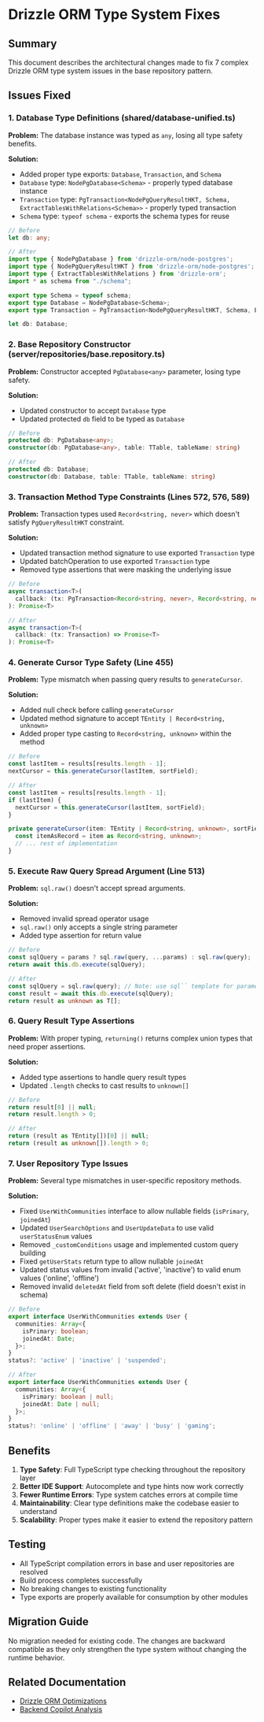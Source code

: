 # Drizzle ORM Type System Fixes

## Summary
This document describes the architectural changes made to fix 7 complex Drizzle ORM type system issues in the base repository pattern.

## Issues Fixed

### 1. Database Type Definitions (shared/database-unified.ts)
**Problem:** The database instance was typed as `any`, losing all type safety benefits.

**Solution:**
- Added proper type exports: `Database`, `Transaction`, and `Schema`
- `Database` type: `NodePgDatabase<Schema>` - properly typed database instance
- `Transaction` type: `PgTransaction<NodePgQueryResultHKT, Schema, ExtractTablesWithRelations<Schema>>` - properly typed transaction
- `Schema` type: `typeof schema` - exports the schema types for reuse

```typescript
// Before
let db: any;

// After
import type { NodePgDatabase } from 'drizzle-orm/node-postgres';
import type { NodePgQueryResultHKT } from 'drizzle-orm/node-postgres';
import type { ExtractTablesWithRelations } from 'drizzle-orm';
import * as schema from "./schema";

export type Schema = typeof schema;
export type Database = NodePgDatabase<Schema>;
export type Transaction = PgTransaction<NodePgQueryResultHKT, Schema, ExtractTablesWithRelations<Schema>>;

let db: Database;
```

### 2. Base Repository Constructor (server/repositories/base.repository.ts)
**Problem:** Constructor accepted `PgDatabase<any>` parameter, losing type safety.

**Solution:**
- Updated constructor to accept `Database` type
- Updated protected `db` field to be typed as `Database`

```typescript
// Before
protected db: PgDatabase<any>;
constructor(db: PgDatabase<any>, table: TTable, tableName: string)

// After
protected db: Database;
constructor(db: Database, table: TTable, tableName: string)
```

### 3. Transaction Method Type Constraints (Lines 572, 576, 589)
**Problem:** Transaction types used `Record<string, never>` which doesn't satisfy `PgQueryResultHKT` constraint.

**Solution:**
- Updated transaction method signature to use exported `Transaction` type
- Updated batchOperation to use exported `Transaction` type
- Removed type assertions that were masking the underlying issue

```typescript
// Before
async transaction<T>(
  callback: (tx: PgTransaction<Record<string, never>, Record<string, never>, Record<string, never>>) => Promise<T>
): Promise<T>

// After
async transaction<T>(
  callback: (tx: Transaction) => Promise<T>
): Promise<T>
```

### 4. Generate Cursor Type Safety (Line 455)
**Problem:** Type mismatch when passing query results to `generateCursor`.

**Solution:**
- Added null check before calling `generateCursor`
- Updated method signature to accept `TEntity | Record<string, unknown>`
- Added proper type casting to `Record<string, unknown>` within the method

```typescript
// Before
const lastItem = results[results.length - 1];
nextCursor = this.generateCursor(lastItem, sortField);

// After
const lastItem = results[results.length - 1];
if (lastItem) {
  nextCursor = this.generateCursor(lastItem, sortField);
}

private generateCursor(item: TEntity | Record<string, unknown>, sortField: string): string {
  const itemAsRecord = item as Record<string, unknown>;
  // ... rest of implementation
}
```

### 5. Execute Raw Query Spread Argument (Line 513)
**Problem:** `sql.raw()` doesn't accept spread arguments.

**Solution:**
- Removed invalid spread operator usage
- `sql.raw()` only accepts a single string parameter
- Added type assertion for return value

```typescript
// Before
const sqlQuery = params ? sql.raw(query, ...params) : sql.raw(query);
return await this.db.execute(sqlQuery);

// After
const sqlQuery = sql.raw(query); // Note: use sql`` template for parameterized queries
const result = await this.db.execute(sqlQuery);
return result as unknown as T[];
```

### 6. Query Result Type Assertions
**Problem:** With proper typing, `returning()` returns complex union types that need proper assertions.

**Solution:**
- Added type assertions to handle query result types
- Updated `.length` checks to cast results to `unknown[]`

```typescript
// Before
return result[0] || null;
return result.length > 0;

// After
return (result as TEntity[])[0] || null;
return (result as unknown[]).length > 0;
```

### 7. User Repository Type Issues
**Problem:** Several type mismatches in user-specific repository methods.

**Solution:**
- Fixed `UserWithCommunities` interface to allow nullable fields (`isPrimary`, `joinedAt`)
- Updated `UserSearchOptions` and `UserUpdateData` to use valid `userStatusEnum` values
- Removed `_customConditions` usage and implemented custom query building
- Fixed `getUserStats` return type to allow nullable `joinedAt`
- Updated status values from invalid ('active', 'inactive') to valid enum values ('online', 'offline')
- Removed invalid `deletedAt` field from soft delete (field doesn't exist in schema)

```typescript
// Before
export interface UserWithCommunities extends User {
  communities: Array<{
    isPrimary: boolean;
    joinedAt: Date;
  }>;
}
status?: 'active' | 'inactive' | 'suspended';

// After
export interface UserWithCommunities extends User {
  communities: Array<{
    isPrimary: boolean | null;
    joinedAt: Date | null;
  }>;
}
status?: 'online' | 'offline' | 'away' | 'busy' | 'gaming';
```

## Benefits

1. **Type Safety**: Full TypeScript type checking throughout the repository layer
2. **Better IDE Support**: Autocomplete and type hints now work correctly
3. **Fewer Runtime Errors**: Type system catches errors at compile time
4. **Maintainability**: Clear type definitions make the codebase easier to understand
5. **Scalability**: Proper types make it easier to extend the repository pattern

## Testing

- All TypeScript compilation errors in base and user repositories are resolved
- Build process completes successfully
- No breaking changes to existing functionality
- Type exports are properly available for consumption by other modules

## Migration Guide

No migration needed for existing code. The changes are backward compatible as they only strengthen the type system without changing the runtime behavior.

## Related Documentation

- [Drizzle ORM Optimizations](./DRIZZLE_OPTIMIZATIONS.md)
- [Backend Copilot Analysis](../../docs/backend/BACKEND_COPILOT_ANALYSIS.md)
